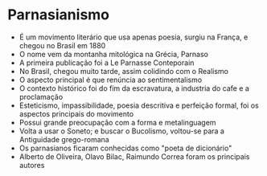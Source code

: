 # Parnasianismo

- É um movimento literário que usa apenas poesia, surgiu na França, e chegou no Brasil em 1880
- O nome vem da montanha mitológica na Grécia, Parnaso
- A primeira publicação foi a Le Parnasse Conteporain
- No Brasil, chegou muito tarde, assim colidindo com o Realismo
- O aspecto principal é que renúncia ao sentimentalismo
- O contexto histórico foi do fim da escravatura, a industria do cafe e a proclamação
- Esteticismo, impassibilidade, poesia descritiva e perfeição formal, foi os aspectos principais do movimento
- Possui grande preocupação com a forma e metalinguagem
- Volta a usar o Soneto; e buscar o Bucolismo, voltou-se para a Antiguidade grego-romana
- Os parnasianos ficaram conhecidas como "poeta de dicionário"
- Alberto de Oliveira, Olavo Bilac, Raimundo Correa foram os principais autores